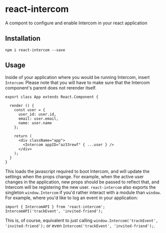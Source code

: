 # react-intercom
A compont to configure and enable Intercom in your react application

## Installation
```
npm i react-intercom --save
```

## Usage
Inside of your application where you would be running Intercom, insert `Intercom`:
Please note that you will have to make sure that the Intercom component's parent does not rerender itself.
```
export class App extends React.Component {

  render () {
    const user = {
      user_id: user.id,
      email: user.email,
      name: user.name
    };

    return (
      <div className="app">
        <Intercom appID="az33rewf" { ...user } />
      </div>
    );
  }
}
```
This loads the javascript required to boot Intercom, and will update the settings when the props change. For example, when the active user changes in the application, new props should be passed to reflect that, and Intercom will be registering the new user. `react-intercom` also exports the singleton `window.Intercom` if you'd rather interact with a module than `window`. For example, where you'd like to log an event in your application:

```
import { IntercomAPI } from 'react-intercom';
IntercomAPI('trackEvent', 'invited-friend');
```

This is, of course, equivalent to just calling `window.Intercom('trackEvent', 'invited-friend');` or even `Intercom('trackEvent', 'invited-friend');`.
